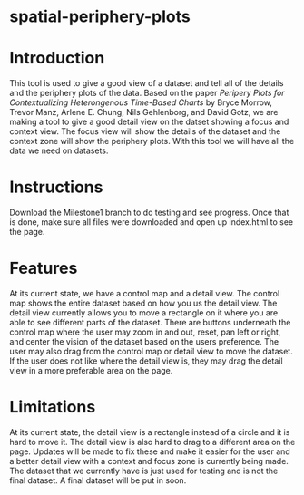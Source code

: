 # spatial-periphery-plots
# Introduction
This tool is used to give a good view of a dataset and tell all of the details and the periphery plots of the data. Based on the paper _Peripery Plots for Contextualizing Heterongenous Time-Based Charts_ by Bryce Morrow, Trevor Manz, Arlene E. Chung, Nils Gehlenborg, and David Gotz, we are making a tool to give a good detail view on the datset showing a focus and context view. The focus view will show the details of the dataset and the context zone will show the periphery plots. With this tool we will have all the data we need on datasets.
# Instructions
Download the Milestone1 branch to do testing and see progress. Once that is done, make sure all files were downloaded and open up index.html to see the page.
# Features
At its current state, we have a control map and a detail view. The control map shows the entire dataset based on how you us the detail view. The detail view currently allows you to move a rectangle on it where you are able to see different parts of the dataset. There are buttons underneath the control map where the user may zoom in and out, reset, pan left or right, and center the vision of the dataset based on the users preference. The user may also drag from the control map or detail view to move the dataset. If the user does not like where the detail view is, they may drag the detail view in a more preferable area on the page.
# Limitations
At its current state, the detail view is a rectangle instead of a circle and it is hard to move it. The detail view is also hard to drag to a different area on the page. Updates will be made to fix these and make it easier for the user and a better detail view with a context and focus zone is currently being made. The dataset that we currently have is just used for testing and is not the final dataset. A final dataset will be put in soon.
